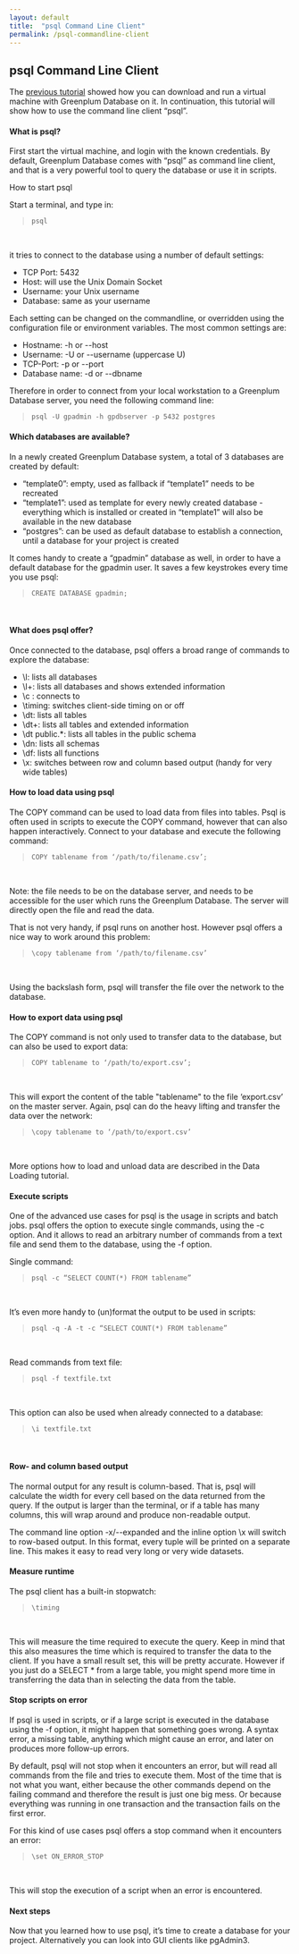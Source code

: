 ```yaml
---
layout: default
title:  "psql Command Line Client"
permalink: /psql-commandline-client
---
```


<h2 class='inline-header'>psql Command Line Client</h2>







<p>The <a href="./">previous tutorial</a> showed how you can download and run a virtual machine with Greenplum Database on it. In continuation, this tutorial will show how to use the command line client “psql”.</p>

<h4><a id="what-is-psql" class="anchor" href="#what-is-psql" aria-hidden="true"><span class="octicon octicon-link"></span></a>What is psql?</h4>

<p>First start the virtual machine, and login with the known credentials. By default, Greenplum Database comes with “psql” as command line client, and that is a very powerful tool to query the database or use it in scripts.</p>

<p>How to start psql</p>

<p>Start a terminal, and type in:</p>

<blockquote>
<p><code>psql</code></p>
</blockquote>
<br/>

<p>it tries to connect to the database using a number of default settings:</p>

<ul>
<li>TCP Port: 5432</li>
<li>Host: will use the Unix Domain Socket</li>
<li>Username: your Unix username</li>
<li>Database: same as your username</li>
</ul>

<p>Each setting can be changed on the commandline, or overridden using the configuration file or environment variables. The most common settings are:</p>

<ul>
<li>Hostname: -h or --host</li>
<li>Username: -U or --username (uppercase U)</li>
<li>TCP-Port: -p or --port</li>
<li>Database name: -d or --dbname</li>
</ul>

<p>Therefore in order to connect from your local workstation to a Greenplum Database server, you need the following command line:</p>

<blockquote>
<p><code>psql -U gpadmin -h gpdbserver -p 5432 postgres</code></p>
</blockquote>


<h4><a id="which-databases-are-available" class="anchor" href="#which-databases-are-available" aria-hidden="true"><span class="octicon octicon-link"></span></a>Which databases are available?</h4>

<p>In a newly created Greenplum Database system, a total of 3 databases are created by default:</p>
<ul>
<li>“template0”: empty, used as fallback if “template1” needs to be recreated</li>
<li>“template1”: used as template for every newly created database - everything which is installed or created in “template1” will also be available in the new database</li>
<li>“postgres”: can be used as default database to establish a connection, until a database for your project is created</li>
</ul>

<p>It comes handy to create a “gpadmin” database as well, in order to have a default database for the gpadmin user. It saves a few keystrokes every time you use psql:</p>

<blockquote>
<p><code>CREATE DATABASE gpadmin;</code></p>
</blockquote>
<br/>


<h4><a id="what-does-psql-offer" class="anchor" href="#what-does-psql-offer" aria-hidden="true"><span class="octicon octicon-link"></span></a>What does psql offer?</h4>

<p>Once connected to the database, psql offers a broad range of commands to explore the database:</p>
<ul>
<li>\l: lists all databases</li>
<li>\l+: lists all databases and shows extended information</li>
<li>\c <database>: connects to <database></li>
<li>\timing: switches client-side timing on or off</li>
<li>\dt: lists all tables</li>
<li>\dt+: lists all tables and extended information</li>
<li>\dt public.*: lists all tables in the public schema</li>
<li>\dn: lists all schemas</li>
<li>\df: lists all functions</li>
<li>\x: switches between row and column based output (handy for very wide tables)</li>
</ul>



<h4><a id="how-to-load-data-using-psql" class="anchor" href="#how-to-load-data-using-psql" aria-hidden="true"><span class="octicon octicon-link"></span></a>How to load data using psql</h4>

<p>The COPY command can be used to load data from files into tables. Psql is often used in scripts to execute the COPY command, however that can also happen interactively. Connect to your database and execute the following command:</p>


<blockquote>
<p><code>COPY tablename from ‘/path/to/filename.csv’;</code></p>
</blockquote>
<br/>

<p>Note: the file needs to be on the database server, and needs to be accessible for the user which runs the Greenplum Database. The server will directly open the file and read the data.</p>

<p>That is not very handy, if psql runs on another host. However psql offers a nice way to work around this problem:</p>


<blockquote>
<p><code>\copy tablename from ‘/path/to/filename.csv’</code></p>
</blockquote>
<br/>

<p>Using the backslash form, psql will transfer the file over the network to the database.</p>




<h4><a id="how-to-export-data-using-psql" class="anchor" href="#how-to-export-data-using-psql" aria-hidden="true"><span class="octicon octicon-link"></span></a>How to export data using psql</h4>

<p>The COPY command is not only used to transfer data to the database, but can also be used to export data:</p>


<blockquote>
<p><code>COPY tablename to ‘/path/to/export.csv’;</code></p>
</blockquote>
<br/>

<p>This will export the content of the table "tablename" to the file ‘export.csv’ on the master server. Again, psql can do the heavy lifting and transfer the data over the network:</p>


<blockquote>
<p><code>\copy tablename to ‘/path/to/export.csv’</code></p>
</blockquote>
<br/>

<p>More options how to load and unload data are described in the Data Loading tutorial.</p>




<h4><a id="execute-scripts" class="anchor" href="#execute-scripts" aria-hidden="true"><span class="octicon octicon-link"></span></a>Execute scripts</h4>

<p>One of the advanced use cases for psql is the usage in scripts and batch jobs. psql offers the option to execute single commands, using the -c option. And it allows to read an arbitrary number of commands from a text file and send them to the database, using the -f option.</p>

<p>Single command:</p>


<blockquote>
<p><code>psql -c “SELECT COUNT(*) FROM tablename”</code></p>
</blockquote>
<br/>

<p>It’s even more handy to (un)format the output to be used in scripts:</p>


<blockquote>
<p><code>psql -q -A -t -c “SELECT COUNT(*) FROM tablename”</code></p>
</blockquote>
<br/>

<p>Read commands from text file:</p>


<blockquote>
<p><code>psql -f textfile.txt</code></p>
</blockquote>
<br/>

<p>This option can also be used when already connected to a database:</p>


<blockquote>
<p><code>\i textfile.txt</code></p>
</blockquote>
<br/>



<h4><a id="row-and-column-based-output" class="anchor" href="#row-and-column-based-output" aria-hidden="true"><span class="octicon octicon-link"></span></a>Row- and column based output</h4>

<p>The normal output for any result is column-based. That is, psql will calculate the width for every cell based on the data returned from the query. If the output is larger than the terminal, or if a table has many columns, this will wrap around and produce non-readable output.</p>

<p>The command line option -x/--expanded and the inline option \x will switch to row-based output. In this format, every tuple will be printed on a separate line. This makes it easy to read very long or very wide datasets.</p>




<h4><a id="Measure runtime" class="anchor" href="#c" aria-hidden="true"><span class="octicon octicon-link"></span></a>Measure runtime</h4>

<p>The psql client has a built-in stopwatch:</p>

<blockquote>
<p><code>\timing</code></p>
</blockquote>
<br/>

<p>This will measure the time required to execute the query. Keep in mind that this also measures the time which is required to transfer the data to the client. If you have a small result set, this will be pretty accurate. However if you just do a SELECT * from a large table, you might spend more time in transferring the data than in selecting the data from the table.</p>





<h4><a id="stop-scripts-on-error" class="anchor" href="#stop-scripts-on-error" aria-hidden="true"><span class="octicon octicon-link"></span></a>Stop scripts on error</h4>

<p>If psql is used in scripts, or if a large script is executed in the database using the -f option, it might happen that something goes wrong. A syntax error, a missing table, anything which might cause an error, and later on produces more follow-up errors.</p>

<p>By default, psql will not stop when it encounters an error, but will read all commands from the file and tries to execute them. Most of the time that is not what you want, either because the other commands depend on the failing command and therefore the result is just one big mess. Or because everything was running in one transaction and the transaction fails on the first error.</p>

<p>For this kind of use cases psql offers a stop command when it encounters an error:</p>


<blockquote>
<p><code>\set ON_ERROR_STOP</code></p>
</blockquote>
<br/>

<p>This will stop the execution of a script when an error is encountered.</p>




<h4><a id="next-steps" class="anchor" href="#next-steps" aria-hidden="true"><span class="octicon octicon-link"></span></a>Next steps</h4>

<p>Now that you learned how to use psql, it’s time to create a database for your project. Alternatively you can look into GUI clients like pgAdmin3.</p>

